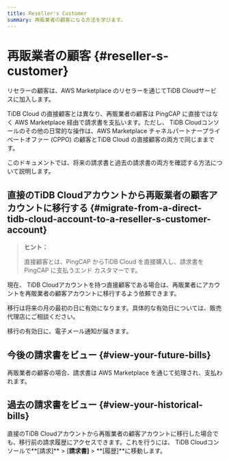 ```yaml
---
title: Reseller's Customer
summary: 再販業者の顧客になる方法を学びます。
---
```


# 再販業者の顧客 {#reseller-s-customer}

リセラーの顧客は、AWS Marketplace のリセラーを通じてTiDB Cloudサービスに加入します。

TiDB Cloud の直接顧客とは異なり、再販業者の顧客は PingCAP に直接ではなく AWS Marketplace 経由で請求書を支払います。ただし、 TiDB Cloudコンソールのその他の日常的な操作は、AWS Marketplace チャネルパートナープライベートオファー (CPPO) の顧客とTiDB Cloud の直接顧客の両方で同じままです。

このドキュメントでは、将来の請求書と過去の請求書の両方を確認する方法について説明します。

## 直接のTiDB Cloudアカウントから再販業者の顧客アカウントに移行する {#migrate-from-a-direct-tidb-cloud-account-to-a-reseller-s-customer-account}

> **ヒント：**
>
> 直接顧客とは、PingCAP からTiDB Cloud を直接購入し、請求書を PingCAP に支払うエンド カスタマーです。

現在、 TiDB Cloudアカウントを持つ直接顧客である場合は、再販業者にアカウントを再販業者の顧客アカウントに移行するよう依頼できます。

移行は将来の月の最初の日に有効になります。具体的な有効日については、販売代理店にご相談ください。

移行の有効日に、電子メール通知が届きます。

## 今後の請求書をビュー {#view-your-future-bills}

再販業者の顧客の場合、請求書は AWS Marketplace を通じて処理され、支払われます。

## 過去の請求書をビュー {#view-your-historical-bills}

直接のTiDB Cloudアカウントから再販業者の顧客アカウントに移行した場合でも、移行前の請求履歴にアクセスできます。これを行うには、 TiDB Cloudコンソールで**[請求]** &gt; [**請求書]** &gt; **[履歴]**に移動します。
